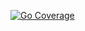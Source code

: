 [![Go Coverage](https://github.com/JMURv/seo-svc/wiki/coverage.svg)](https://raw.githack.com/wiki/JMURv/sso/coverage.html)